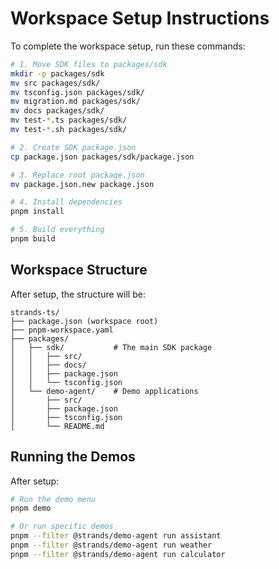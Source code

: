 # Workspace Setup Instructions

To complete the workspace setup, run these commands:

```bash
# 1. Move SDK files to packages/sdk
mkdir -p packages/sdk
mv src packages/sdk/
mv tsconfig.json packages/sdk/
mv migration.md packages/sdk/
mv docs packages/sdk/
mv test-*.ts packages/sdk/
mv test-*.sh packages/sdk/

# 2. Create SDK package.json
cp package.json packages/sdk/package.json

# 3. Replace root package.json
mv package.json.new package.json

# 4. Install dependencies
pnpm install

# 5. Build everything
pnpm build
```

## Workspace Structure

After setup, the structure will be:

```
strands-ts/
├── package.json (workspace root)
├── pnpm-workspace.yaml
├── packages/
│   ├── sdk/           # The main SDK package
│   │   ├── src/
│   │   ├── docs/
│   │   ├── package.json
│   │   └── tsconfig.json
│   └── demo-agent/    # Demo applications
│       ├── src/
│       ├── package.json
│       ├── tsconfig.json
│       └── README.md
```

## Running the Demos

After setup:

```bash
# Run the demo menu
pnpm demo

# Or run specific demos
pnpm --filter @strands/demo-agent run assistant
pnpm --filter @strands/demo-agent run weather
pnpm --filter @strands/demo-agent run calculator
```